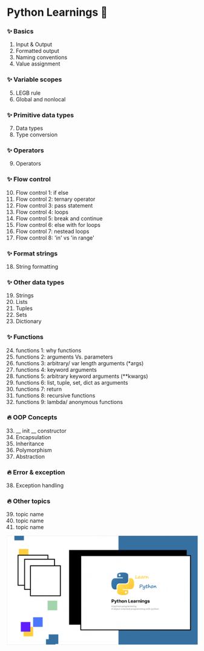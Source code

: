 # Python Learnings 🐍

### ✨ Basics
1. Input & Output
2. Formatted output
3. Naming conventions
4. Value assignment

### ✨ Variable scopes
5. LEGB rule
6. Global and nonlocal

### ✨ Primitive data types
7. Data types
8. Type conversion

### ✨ Operators
9. Operators

### ✨ Flow control
10. Flow control 1: if else
11. Flow control 2: ternary operator
12. Flow control 3: pass statement
13. Flow control 4: loops
14. Flow control 5: break and continue 
15. Flow control 6: else with for loops
16. Flow control 7: nestead loops
17. Flow control 8: 'in' vs 'in range'

### ✨ Format strings
18. String formatting

### ✨ Other data types
19. Strings
20. Lists
21. Tuples
22. Sets
23. Dictionary

### ✨ Functions
24. functions 1: why functions
25. functions 2: arguments Vs. parameters
26. functions 3: arbitrary/ var length arguments (*args)
27. functions 4: keyword arguments
28. functions 5: arbitrary keyword arguments (**kwargs)
29. functions 6: list, tuple, set, dict as arguments
30. functions 7: return
31. functions 8: recursive functions
32. functions 9: lambda/ anonymous functions

### 🔥 OOP Concepts
33. __ init __ constructor
34. Encapsulation
35. Inheritance
36. Polymorphism
37. Abstraction

### 🔥 Error & exception
38. Exception handling

### 🔥 Other topics
39. topic name
40. topic name
41. topic name

![banner image](banner.png)